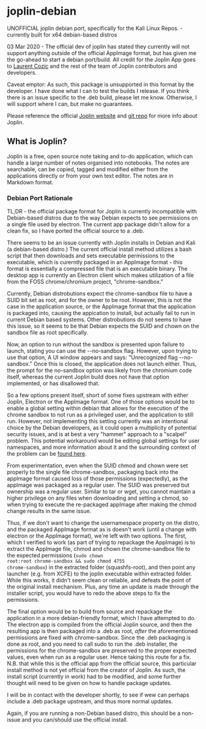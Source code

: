 # joplin-debian

UNOFFICIAL joplin debian port, specifically for the Kali Linux Repos. - currently built for x64 debian-based distros

03 Mar 2020 - The official dev of joplin has stated they currently will not support anything outside of the official AppImage format, but has given me the go-ahead to start a debian port/build. All credit for the Joplin App goes to [Laurent Cozic](https://github.com/laurent22) and the rest of the team of Joplin contributors and developers.

Caveat emptor: As such, this package is unsupported in this format by the developer. I have done what I can to test the builds I release. If you think there is an issue specific to the .deb build, please let me know. Otherwise, I will support where I can, but make no guarantees. 

Please reference the official [Joplin website](https://joplinapp.org/) and [git repo](https://github.com/laurent22/joplin) for more info about Joplin.


## What is Joplin?

Joplin is a free, open source note taking and to-do application, which can handle a large number of notes organised into notebooks. The notes are searchable, can be copied, tagged and modified either from the applications directly or from your own text editor. The notes are in Markdown format.


### Debian Port Rationale

TL;DR - the official package format for Joplin is currently incompatible with Debian-based distros due to the way Debian expects to see permissions on a single file used by electron. The current app package didn't allow for a clean fix, so I have ported the official source to a .deb.



There seems to be an issue currently with Joplin installs in Debian and Kali (a debian-based distro.) The current official install method utilizes a bash script that then downloads and sets executable permissions to the executable, which is curerntly packaged in an AppImage format - this format is essentially a compressed file that is an executable binary. The desktop app is currently an Electron client which makes utilization of a file from the FOSS chrome/chromium project, "chrome-sandbox."

Currently, Debian distrobutions expect the chrome-sandbox file to have a SUID bit set as root, and for the owner to be root. However, this is not the case in the application source, or the AppImage format that the application is packaged into, causing the appication to install, but actually fail to run in current Debian based systems. Other distrobutions do not seems to have this issue, so it seems to be that Debian expects the SUID and chown on the sandbox file as root specifically.

Now, an option to run without the sandbox is presented upon failure to launch, stating you can use the --no-sandbox flag. However, upon trying to use that option, A UI window appears and says: "Unrecognized flag --no-sandbox." Once this is closed, the application does not launch either. Thus, the prompt for the no-sandbox option was likely from the chromium code itself, whereas the current Joplin build does not have that option implemented, or has disallowed that.

So a few options present itself, short of some fixes upstream with either Joplin, Electron or the AppImage format. One of those options would be to enable a global setting within debian that allows for the execution of the chrome sandbox to not run as a privileged user, and the application to still run. However, not implementing this setting currently was an intentional choice by the Debian developers, as it could open a multiplicity of potential security issues, and is at best a very "hammer" approach to a "scalpel" problem. This potential workaround would be editing global settings for user namespaces, and more information about it and the surrounding context of the problem can be [found here](https://github.com/electron/electron/issues/17972).

From experimentation, even when the SUID chmod and chown were set properly to the single file chrome-sandbox, packaging back into the appImage format caused loss of those permissions (expectedly), as the appImage was packaged as a regular user. The SUID was preserved but ownership was a regular user. Similar to tar or wget, you cannot maintain a higher privilege on any files when downloading and setting a chmod, so when trying to execute the re-packaged appImage after making the chmod change results in the same issue.

Thus, if we don't want to change the usernamespace property on the distro, and the packaged AppImage format as is doesn't work (until a change with electron or the AppImage format), we're left with two options. The first, which I verified to work (as part of trying to repackage the AppImage) is to extract the AppImage file, chmod and chown the chrome-sandbox file to the expected permissions (<code>sudo chown root:root chrome-sandbox && sudo chmod 4755 chrome-sandbox</code>) in the extracted folder (squashfs-root), and then point any launcher (e.g. from XCFE) to the joplin executable within extracted folder. While this works, it didn't seem clean or reliable, and defeats the point of the original install mechanism. Plus, any time an update is made through the installer script, you would have to redo the above steps to fix the permissions. 

The final option would be to build from source and repackage the application in a more debian-friendly format, which I have attempted to do. The electron app is compiled from the official Joplin source, and then the resulting app is then packaged into a .deb as root, *after* the aforementioned permissions are fixed with chrome-sandbox. Since the .deb packaging is done as root, and you need to call sudo to run the .deb installer, the permissions for the chrome-sandbox are preserved to the proper expected values, even when run as a regular user. Hence taking this route for a fix. N.B. that while this is the official app from the official source, this particular install method is not yet official from the creator of Joplin. As such, the install script (currently in work) had to be modified, and some further thought will need to be given on how to handle package updates.

I will be in contact with the developer shortly, to see if wew can perhaps include a .deb package upstream, and thus more normal updates.

Again, if you are running a non-Debian based distro, this should be a non-issue and you can/should use the official install.
